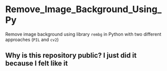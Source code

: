 # Remove_Image_Background_Using_Py
Remove image background using library `rembg` in Python with two different approaches (`PIL` and `cv2`)

## Why is this repository public? I just did it because I felt like it
